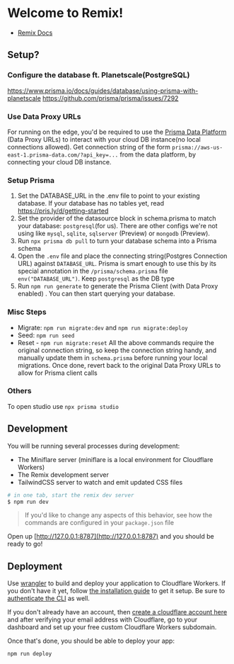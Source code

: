# Welcome to Remix!

- [Remix Docs](https://remix.run/docs)

## Setup?

### Configure the database ft. Planetscale(PostgreSQL)
https://www.prisma.io/docs/guides/database/using-prisma-with-planetscale
https://github.com/prisma/prisma/issues/7292

### Use Data Proxy URLs
For running on the edge, you'd be required to use the [Prisma Data Platform](https://www.prisma.io/docs/concepts/components/prisma-data-platform) (Data Proxy URLs) to interact with your cloud DB instance(no local connections allowed). Get connection string of the form `prisma://aws-us-east-1.prisma-data.com/?api_key=...` from the data platform, by connecting your cloud DB instance.

### Setup Prisma
1. Set the DATABASE_URL in the .env file to point to your existing database. If your database has no tables yet, read https://pris.ly/d/getting-started
2. Set the provider of the datasource block in schema.prisma to match your database: `postgresql`(for us). There are other configs we're not using like `mysql`, `sqlite`, `sqlserver` (Preview) or `mongodb` (Preview).
3. Run `npx prisma db pull` to turn your database schema into a Prisma schema
4. Open the `.env` file and place the connecting string(Postgres Connection URL) against `DATABASE_URL`. Prisma is smart enough to use this by its special annotation in the `/prisma/schema.prisma` file `env("DATABASE_URL")`. Keep `postgresql` as the DB type
5. Run `npm run generate` to generate the Prisma Client (with Data Proxy enabled) . You can then start querying your database.

### Misc Steps
- Migrate: `npm run migrate:dev` and `npm run migrate:deploy`
- Seed: `npm run seed`
- Reset - `npm run migrate:reset`
All the above commands require the original connection string, so keep the connection string handy, and manually update them in `schema.prisma` before running your local migrations. Once done, revert back to the original Data Proxy URLs to allow for Prisma client calls

### Others
To open studio use `npx prisma studio`


## Development

You will be running several processes during development:

- The Miniflare server (miniflare is a local environment for Cloudflare Workers)
- The Remix development server
- TailwindCSS server to watch and emit updated CSS files

```sh
# in one tab, start the remix dev server
$ npm run dev
```
> If you'd like to change any aspects of this behavior, see how the commands are configured in your `package.json` file

Open up [http://127.0.0.1:8787](http://127.0.0.1:8787) and you should be ready to go!

## Deployment

Use [wrangler](https://developers.cloudflare.com/workers/cli-wrangler) to build and deploy your application to Cloudflare Workers. If you don't have it yet, follow [the installation guide](https://developers.cloudflare.com/workers/cli-wrangler/install-update) to get it setup. Be sure to [authenticate the CLI](https://developers.cloudflare.com/workers/cli-wrangler/authentication) as well.

If you don't already have an account, then [create a cloudflare account here](https://dash.cloudflare.com/sign-up) and after verifying your email address with Cloudflare, go to your dashboard and set up your free custom Cloudflare Workers subdomain.

Once that's done, you should be able to deploy your app:

```sh
npm run deploy
```
